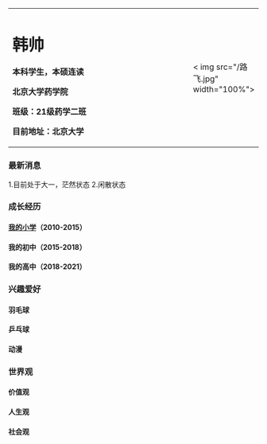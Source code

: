 <table border="0">
  <tr>
    <td width="75%">
      <h1>韩帅</h1>
      <p><b>本科学生，本硕连读</b></p >
      <p><b>北京大学药学院</b></p >
      <p><b>班级：21级药学二班</b></p >
      <p><b>目前地址：北京大学</b></p >
    </td>
    <td width="25%">
      < img src="/路飞.jpg"  width="100%"> 
    </td>
  </tr>
</table>

### 最新消息
1.目前处于大一，茫然状态
2.闲散状态

### 成长经历
#### <a href="https://baike.baidu.com/item/%E9%98%9C%E5%8D%97%E5%8E%BF%E7%AC%AC%E4%B8%83%E5%B0%8F%E5%AD%A6/9632121">我的小学</a>（2010-2015）
#### 我的初中（2015-2018）
#### 我的高中（2018-2021）

### 兴趣爱好
#### 羽毛球
#### 乒乓球
#### 动漫

### 世界观
#### 价值观
#### 人生观
#### 社会观
